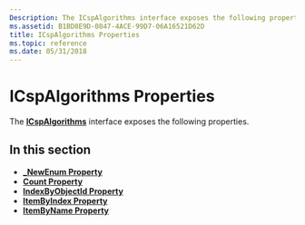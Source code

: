 ```yaml
---
Description: The ICspAlgorithms interface exposes the following properties.
ms.assetid: B1BD8E9D-0847-4ACE-99D7-06A16521D62D
title: ICspAlgorithms Properties
ms.topic: reference
ms.date: 05/31/2018
---
```


# ICspAlgorithms Properties

The [**ICspAlgorithms**](/windows/desktop/api/CertEnroll/nn-certenroll-icspalgorithms) interface exposes the following properties.

## In this section

-   [**\_NewEnum Property**](/windows/desktop/api/CertEnroll/nf-certenroll-icspalgorithms-get__newenum)
-   [**Count Property**](/windows/desktop/api/CertEnroll/nf-certenroll-icspalgorithms-get_count)
-   [**IndexByObjectId Property**](/windows/desktop/api/CertEnroll/nf-certenroll-icspalgorithms-get_indexbyobjectid)
-   [**ItemByIndex Property**](/windows/desktop/api/CertEnroll/nf-certenroll-icspalgorithms-get_itembyindex)
-   [**ItemByName Property**](/windows/desktop/api/CertEnroll/nf-certenroll-icspalgorithms-get_itembyname)

 

 



